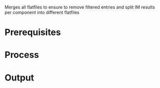 Merges all flatfiles to ensure to remove filtered entries and split IM results per component into different flatfiles

# Prerequisites

# Process

# Output
